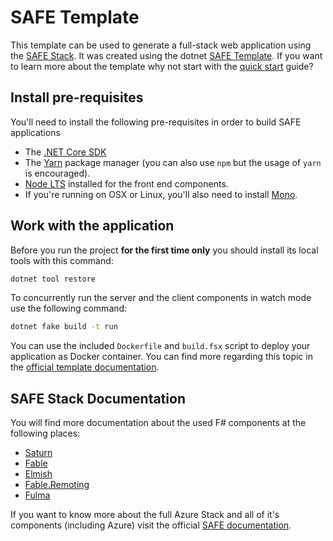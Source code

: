 # SAFE Template

This template can be used to generate a full-stack web application using the [SAFE Stack](https://safe-stack.github.io/). It was created using the dotnet [SAFE Template](https://safe-stack.github.io/docs/template-overview/). If you want to learn more about the template why not start with the [quick start](https://safe-stack.github.io/docs/quickstart/) guide?

## Install pre-requisites

You'll need to install the following pre-requisites in order to build SAFE applications

* The [.NET Core SDK](https://www.microsoft.com/net/download)
* The [Yarn](https://yarnpkg.com/lang/en/docs/install/) package manager (you can also use `npm` but the usage of `yarn` is encouraged).
* [Node LTS](https://nodejs.org/en/download/) installed for the front end components.
* If you're running on OSX or Linux, you'll also need to install [Mono](https://www.mono-project.com/docs/getting-started/install/).

## Work with the application

Before you run the project **for the first time only** you should install its local tools with this command:

```bash
dotnet tool restore
```


To concurrently run the server and the client components in watch mode use the following command:

```bash
dotnet fake build -t run
```


You can use the included `Dockerfile` and `build.fsx` script to deploy your application as Docker container. You can find more regarding this topic in the [official template documentation](https://safe-stack.github.io/docs/template-docker/).


## SAFE Stack Documentation

You will find more documentation about the used F# components at the following places:

* [Saturn](https://saturnframework.org/docs/)
* [Fable](https://fable.io/docs/)
* [Elmish](https://elmish.github.io/elmish/)
* [Fable.Remoting](https://zaid-ajaj.github.io/Fable.Remoting/)
* [Fulma](https://fulma.github.io/Fulma/)

If you want to know more about the full Azure Stack and all of it's components (including Azure) visit the official [SAFE documentation](https://safe-stack.github.io/docs/).

